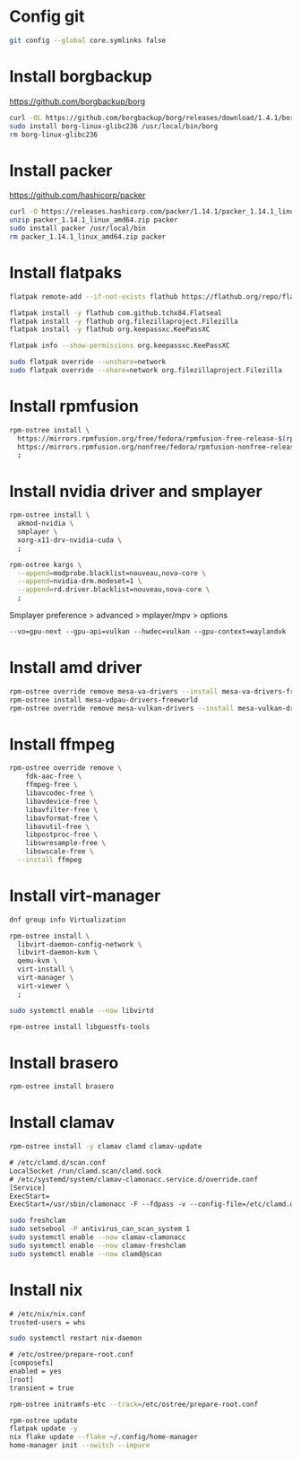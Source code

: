 # Config git
```sh
git config --global core.symlinks false
```
# Install borgbackup
https://github.com/borgbackup/borg
```sh
curl -OL https://github.com/borgbackup/borg/releases/download/1.4.1/borg-linux-glibc236
sudo install borg-linux-glibc236 /usr/local/bin/borg
rm borg-linux-glibc236
```
# Install packer
https://github.com/hashicorp/packer
```sh
curl -O https://releases.hashicorp.com/packer/1.14.1/packer_1.14.1_linux_amd64.zip
unzip packer_1.14.1_linux_amd64.zip packer
sudo install packer /usr/local/bin
rm packer_1.14.1_linux_amd64.zip packer
```
# Install flatpaks
```sh
flatpak remote-add --if-not-exists flathub https://flathub.org/repo/flathub.flatpakrepo
```
```sh
flatpak install -y flathub com.github.tchx84.Flatseal
flatpak install -y flathub org.filezillaproject.Filezilla
flatpak install -y flathub org.keepassxc.KeePassXC
```
```sh
flatpak info --show-permissions org.keepassxc.KeePassXC
```
```sh
sudo flatpak override --unshare=network
sudo flatpak override --share=network org.filezillaproject.Filezilla
```
# Install rpmfusion
```sh
rpm-ostree install \
  https://mirrors.rpmfusion.org/free/fedora/rpmfusion-free-release-$(rpm -E %fedora).noarch.rpm \
  https://mirrors.rpmfusion.org/nonfree/fedora/rpmfusion-nonfree-release-$(rpm -E %fedora).noarch.rpm \
  ;
```
# Install nvidia driver and smplayer
```sh
rpm-ostree install \
  akmod-nvidia \
  smplayer \
  xorg-x11-drv-nvidia-cuda \
  ;
```
```sh
rpm-ostree kargs \
  --append=modprobe.blacklist=nouveau,nova-core \
  --append=nvidia-drm.modeset=1 \
  --append=rd.driver.blacklist=nouveau,nova-core \
  ;
```
Smplayer preference > advanced > mplayer/mpv > options
```txt
--vo=gpu-next --gpu-api=vulkan --hwdec=vulkan --gpu-context=waylandvk
```
# Install amd driver
```sh
rpm-ostree override remove mesa-va-drivers --install mesa-va-drivers-freeworld
rpm-ostree install mesa-vdpau-drivers-freeworld
rpm-ostree override remove mesa-vulkan-drivers --install mesa-vulkan-drivers-freeworld
```
# Install ffmpeg
```sh
rpm-ostree override remove \
    fdk-aac-free \
    ffmpeg-free \
    libavcodec-free \
    libavdevice-free \
    libavfilter-free \
    libavformat-free \
    libavutil-free \
    libpostproc-free \
    libswresample-free \
    libswscale-free \
  --install ffmpeg
```
# Install virt-manager
```sh
dnf group info Virtualization
```
```sh
rpm-ostree install \
  libvirt-daemon-config-network \
  libvirt-daemon-kvm \
  qemu-kvm \
  virt-install \
  virt-manager \
  virt-viewer \
  ;
```
```sh
sudo systemctl enable --now libvirtd
```
```sh
rpm-ostree install libguestfs-tools
```
# Install brasero
```sh
rpm-ostree install brasero
```
# Install clamav
```sh
rpm-ostree install -y clamav clamd clamav-update
```
```txt
# /etc/clamd.d/scan.conf
LocalSocket /run/clamd.scan/clamd.sock
# /etc/systemd/system/clamav-clamonacc.service.d/override.conf
[Service]
ExecStart=
ExecStart=/usr/sbin/clamonacc -F --fdpass -v --config-file=/etc/clamd.d/scan.conf
```
```sh
sudo freshclam
sudo setsebool -P antivirus_can_scan_system 1
sudo systemctl enable --now clamav-clamonacc
sudo systemctl enable --now clamav-freshclam
sudo systemctl enable --now clamd@scan
```
# Install nix
```txt
# /etc/nix/nix.conf
trusted-users = whs
```
```sh
sudo systemctl restart nix-daemon
```
```txt
# /etc/ostree/prepare-root.conf
[composefs]
enabled = yes
[root]
transient = true
```
```sh
rpm-ostree initramfs-etc --track=/etc/ostree/prepare-root.conf
```
```sh
rpm-ostree update
flatpak update -y
nix flake update --flake ~/.config/home-manager
home-manager init --switch --impure
```
